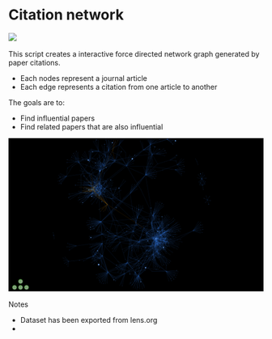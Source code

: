 # Citation network

![](network2.gif)

This script creates a interactive force directed network graph generated by paper citations. 
- Each nodes represent a journal article
- Each edge represents a citation from one article to another

The goals are to:
- Find influential papers 
- Find related papers that are also influential


![Screenshot](network.png)

Notes
- Dataset has been exported from lens.org
- 